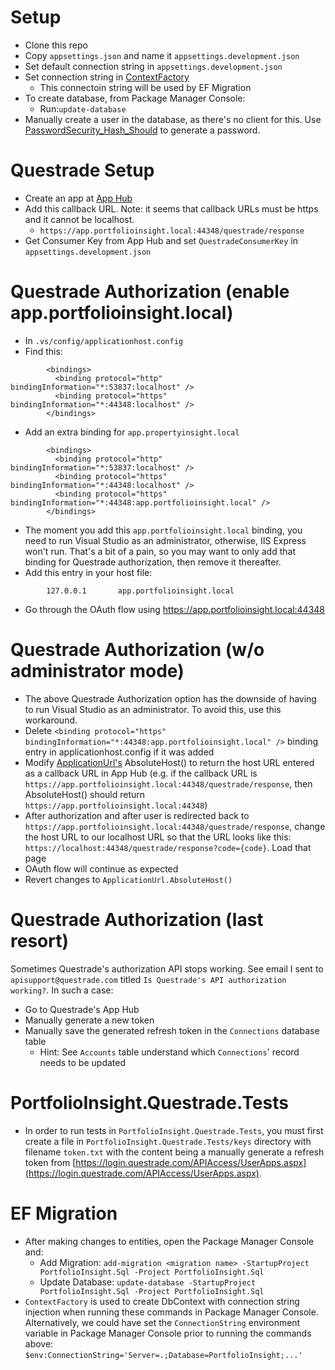 # Setup

- Clone this repo
- Copy `appsettings.json` and name it `appsettings.development.json`
- Set default connection string in `appsettings.development.json`
- Set connection string in [ContextFactory](https://github.com/johnnyoshika/portfolioinsight/blob/main/src/PortfolioInsight.Sql/ContextFactory.cs)
  - This connectoin string will be used by EF Migration
- To create database, from Package Manager Console:
  - Run:`update-database`
- Manually create a user in the database, as there's no client for this. Use [PasswordSecurity_Hash_Should](https://github.com/johnnyoshika/portfolioinsight/blob/main/test/PortfolioInsight.Domain.Tests/Security/PasswordSecurity_Hash_Should.cs) to generate a password.

# Questrade Setup

- Create an app at [App Hub](https://login.questrade.com/APIAccess/UserApps.aspx)
- Add this callback URL. Note: it seems that callback URLs must be https and it cannot be localhost.
  - `https://app.portfolioinsight.local:44348/questrade/response`
- Get Consumer Key from App Hub and set `QuestradeConsumerKey` in `appsettings.development.json`

# Questrade Authorization (enable app.portfolioinsight.local)

- In `.vs/config/applicationhost.config`
- Find this:

```
        <bindings>
          <binding protocol="http" bindingInformation="*:53837:localhost" />
          <binding protocol="https" bindingInformation="*:44348:localhost" />
        </bindings>
```

- Add an extra binding for `app.propertyinsight.local`

```
        <bindings>
          <binding protocol="http" bindingInformation="*:53837:localhost" />
          <binding protocol="https" bindingInformation="*:44348:localhost" />
          <binding protocol="https" bindingInformation="*:44348:app.portfolioinsight.local" />
        </bindings>
```

- The moment you add this `app.portfolioinsight.local` binding, you need to run Visual Studio as an administrator, otherwise, IIS Express won't run. That's a bit of a pain, so you may want to only add that binding for Questrade authorization, then remove it thereafter.
- Add this entry in your host file:

```
        127.0.0.1		app.portfolioinsight.local
```

- Go through the OAuth flow using https://app.portfolioinsight.local:44348

# Questrade Authorization (w/o administrator mode)

- The above Questrade Authorization option has the downside of having to run Visual Studio as an administrator. To avoid this, use this workaround.
- Delete `<binding protocol="https" bindingInformation="*:44348:app.portfolioinsight.local" />` binding entry in applicationhost.config if it was added
- Modify [ApplicationUrl's](https://github.com/johnnyoshika/portfolioinsight/blob/main/src/PortfolioInsight.Web/Http/ApplicationUrl.cs) AbsoluteHost() to return the host URL entered as a callback URL in App Hub (e.g. if the callback URL is `https://app.portfolioinsight.local:44348/questrade/response`, then AbsoluteHost() should return `https://app.portfolioinsight.local:44348`)
- After authorization and after user is redirected back to `https://app.portfolioinsight.local:44348/questrade/response`, change the host URL to our localhost URL so that the URL looks like this: `https://localhost:44348/questrade/response?code={code}`. Load that page
- OAuth flow will continue as expected
- Revert changes to `ApplicationUrl.AbsoluteHost()`

# Questrade Authorization (last resort)

Sometimes Questrade's authorization API stops working. See email I sent to `apisupport@questrade.com` titled `Is Questrade's API authorization working?`. In such a case:

- Go to Questrade's App Hub
- Manually generate a new token
- Manually save the generated refresh token in the `Connections` database table
  - Hint: See `Accounts` table understand which `Connections`' record needs to be updated

# PortfolioInsight.Questrade.Tests

- In order to run tests in `PortfolioInsight.Questrade.Tests`, you must first create a file in `PortfolioInsight.Questrade.Tests/keys` directory with filename `token.txt` with the content being a manually generate a refresh token from [https://login.questrade.com/APIAccess/UserApps.aspx](https://login.questrade.com/APIAccess/UserApps.aspx).

# EF Migration

- After making changes to entities, open the Package Manager Console and:
  - Add Migration: `add-migration <migration name> -StartupProject PortfolioInsight.Sql -Project PortfolioInsight.Sql`
  - Update Database: `update-database -StartupProject PortfolioInsight.Sql -Project PortfolioInsight.Sql`
- `ContextFactory` is used to create DbContext with connection string injection when running these commands in Package Manager Console. Alternatively, we could have set the `ConnectionString` environment variable in Package Manager Console prior to running the commands above: `$env:ConnectionString='Server=.;Database=PortfolioInsight;...'`
